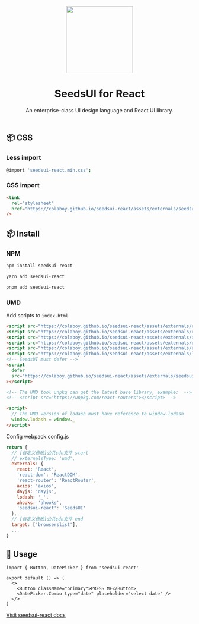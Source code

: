 <div align="center"><a name="readme-top"></a>

<img height="180" src="https://colaboy.github.io/seedsui-react/assets/images/logo.png">

<h1>SeedsUI for React</h1>

An enterprise-class UI design language and React UI library.

<img height="8" width="100%" src="https://raw.githubusercontent.com/andreasbm/readme/master/assets/lines/rainbow.png"/>

</div>

## 📦 CSS

### Less import

```bash
@import 'seedsui-react.min.css';
```

### CSS import

```html
<link
  rel="stylesheet"
  href="https://colaboy.github.io/seedsui-react/assets/externals/seedsui-react.min.css"
/>
```

## 📦 Install

### NPM

```bash
npm install seedsui-react
```

```bash
yarn add seedsui-react
```

```bash
pnpm add seedsui-react
```

### UMD

Add scripts to `index.html`

```html
<script src="https://colaboy.github.io/seedsui-react/assets/externals/react.18.2.0.min.js"></script>
<script src="https://colaboy.github.io/seedsui-react/assets/externals/react-dom.18.2.0.min.js"></script>
<script src="https://colaboy.github.io/seedsui-react/assets/externals/axios.1.6.2.min.js"></script>
<script src="https://colaboy.github.io/seedsui-react/assets/externals/dayjs.1.11.8.min.js"></script>
<script src="https://colaboy.github.io/seedsui-react/assets/externals/ahooks.3.8.1.min.js"></script>
<script src="https://colaboy.github.io/seedsui-react/assets/externals/lodash.4.17.21.min.js"></script>
<!-- SeedsUI must defer -->
<script
  defer
  src="https://colaboy.github.io/seedsui-react/assets/externals/seedsui-react.min.js"
></script>

<!-- The UMD tool unpkg can get the latest base library, example:  -->
<!-- <script src="https://unpkg.com/react-routers"></script> -->

<script>
  // The UMD version of lodash must have reference to window.lodash
  window.lodash = window._
</script>
```

Config webpack.config.js

```js
return {
  // [自定义修改]公共cdn文件 start
  // externalsType: 'umd',
  externals: {
    react: 'React',
    'react-dom': 'ReactDOM',
    'react-router': 'ReactRouter',
    axios: 'axios',
    dayjs: 'dayjs',
    lodash: '_',
    ahooks: 'ahooks',
    'seedsui-react': 'SeedsUI'
  },
  // [自定义修改]公共cdn文件 end
  target: ['browserslist'],
  ...
}
```

## 🔨 Usage

```tsx
import { Button, DatePicker } from 'seedsui-react'

export default () => (
  <>
    <Button className="primary">PRESS ME</Button>
    <DatePicker.Combo type="date" placeholder="select date" />
  </>
)
```

[Visit seedsui-react docs](https://colaboy.github.io/seedsui-react/)
